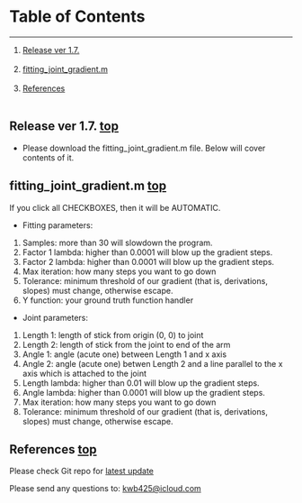 # Table of Contents <a name="anchor_main"></a>
---
1. [Release ver 1.7.](#anchor_1) <br></br>
2. [fitting\_joint\_gradient.m](#anchor\_2) <br></br>
3. [References](#anchor_ref) <br></br>

## Release ver 1.7. <a name="anchor_1"></a> [top](#anchor_main)
* Please download the fitting\_joint\_gradient.m file. Below will cover contents of it.

## fitting\_joint\_gradient.m <a name="anchor_2"></a> [top](#anchor_main)
If you click all CHECKBOXES, then it will be AUTOMATIC.

* Fitting parameters: 

1. Samples: more than 30 will slowdown the program.
2. Factor 1 lambda: higher than 0.0001 will blow up the gradient steps.
3. Factor 2 lambda: higher than 0.0001 will blow up the gradient steps.
4. Max iteration: how many steps you want to go down
5. Tolerance: minimum threshold of our gradient (that is, derivations, slopes) must change, otherwise escape.
6. Y function: your ground truth function handler

* Joint parameters:

1. Length 1: length of stick from origin (0, 0) to joint
2. Length 2: length of stick from the joint to end of the arm
3. Angle 1: angle (acute one) between Length 1 and x axis 
4. Angle 2: angle (acute one) betwen Length 2 and a line parallel to the x axis which is attached to the joint 
5. Length lambda: higher than 0.01 will blow up the gradient steps.
6. Angle lambda: higher than 0.0001 will blow up the gradient steps.
7. Max iteration: how many steps you want to go down
8. Tolerance: minimum threshold of our gradient (that is, derivations, slopes) must change, otherwise escape.

## References <a name="anchor_ref"></a> [top](#anchor_main)
Please check Git repo for [latest update][1]

Please send any questions to: <kwb425@icloud.com>

<!--Links to addresses, reference Markdowns-->
[1]: https://github.com/kwb425/Fitting_and_Gradient.git
<!--Links to images, reference Markdowns-->